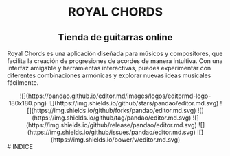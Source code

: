 
<h1 align="center">ROYAL CHORDS</h1>
<h2 align="center">Tienda de guitarras online</h2>
<p>Royal Chords es una aplicación diseñada para músicos y compositores, que facilita la creación de progresiones de acordes de manera intuitiva. Con una interfaz amigable y herramientas interactivas, puedes experimentar con diferentes combinaciones armónicas y explorar nuevas ideas musicales fácilmente. </p>
<div align="center">
![](https://pandao.github.io/editor.md/images/logos/editormd-logo-180x180.png)
![](https://img.shields.io/github/stars/pandao/editor.md.svg) ![](https://img.shields.io/github/forks/pandao/editor.md.svg) ![](https://img.shields.io/github/tag/pandao/editor.md.svg) ![](https://img.shields.io/github/release/pandao/editor.md.svg) ![](https://img.shields.io/github/issues/pandao/editor.md.svg) ![](https://img.shields.io/bower/v/editor.md.svg)
</div>
# INDICE
